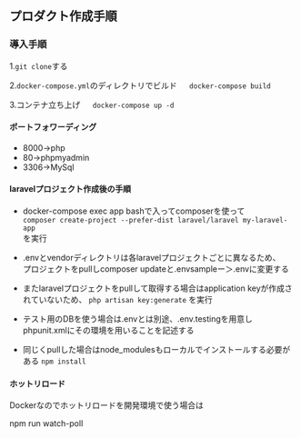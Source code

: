 ## プロダクト作成手順

### 導入手順

1.```git clone```する

2.```docker-compose.yml```のディレクトリでビルド
　
 ```docker-compose build```

3.コンテナ立ち上げ
　
 ```docker-compose up -d```

#### ポートフォワーディング

* 8000→php
* 80→phpmyadmin
* 3306→MySql


#### laravelプロジェクト作成後の手順

* docker-compose exec app bashで入ってcomposerを使って
　<br>```composer create-project --prefer-dist laravel/laravel my-laravel-app```
  <br>を実行


* .envとvendorディレクトリは各laravelプロジェクトごとに異なるため、<br>
プロジェクトをpullしcomposer updateと.envsampleー＞.envに変更する

* またlaravelプロジェクトをpullして取得する場合はapplication keyが作成されていないため、
```php artisan key:generate```
を実行

* テスト用のDBを使う場合は.envとは別途、.env.testingを用意しphpunit.xmlにその環境を用いることを記述する

* 同じくpullした場合はnode_modulesもローカルでインストールする必要がある
```npm install```

#### ホットリロード
Dockerなのでホットリロードを開発環境で使う場合は

npm run watch-poll
